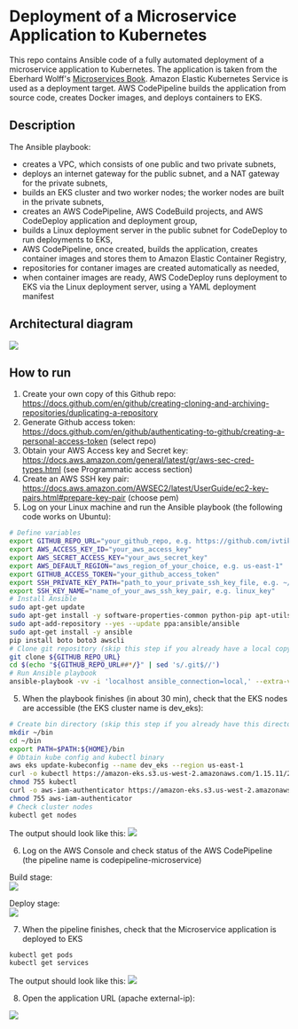 # Deployment of a Microservice Application to Kubernetes

This repo contains Ansible code of a fully automated deployment of a microservice application to Kubernetes. The application is taken from the Eberhard Wolff's [Microservices Book](https://github.com/ewolff/microservice-kubernetes). Amazon Elastic Kubernetes Service is used as a deployment target. AWS CodePipeline builds the application from source code, creates Docker images, and deploys containers to EKS.

## Description
The Ansible playbook:
* creates a VPC, which consists of one public and two private subnets,
* deploys an internet gateway for the public subnet, and a NAT gateway for the private subnets,
* builds an EKS cluster and two worker nodes; the worker nodes are built in the private subnets,
* creates an AWS CodePipeline, AWS CodeBuild projects, and AWS CodeDeploy application and deployment group,
* builds a Linux deployment server in the public subnet for CodeDeploy to run deployments to EKS,
* AWS CodePipeline, once created, builds the application, creates container images and stores them to Amazon Elastic Container Registry,
* repositories for contaner images are created automatically as needed,
* when container images are ready, AWS CodeDeploy runs deployment to EKS via the Linux deployment server, using a YAML deployment manifest
## Architectural diagram
![](doc/architectural_diagram.png)
## How to run
1. Create your own copy of this Github repo: https://docs.github.com/en/github/creating-cloning-and-archiving-repositories/duplicating-a-repository
2. Generate Github access token: https://docs.github.com/en/github/authenticating-to-github/creating-a-personal-access-token (select repo)
3. Obtain your AWS Access key and Secret key: https://docs.aws.amazon.com/general/latest/gr/aws-sec-cred-types.html (see Programmatic access section)
4. Create an AWS SSH key pair: https://docs.aws.amazon.com/AWSEC2/latest/UserGuide/ec2-key-pairs.html#prepare-key-pair (choose pem)
5. Log on your Linux machine and run the Ansible playbook (the following code works on Ubuntu):

```bash
# Define variables
export GITHUB_REPO_URL="your_github_repo, e.g. https://github.com/ivtikhon/microservice-kubernetes.git"
export AWS_ACCESS_KEY_ID="your_aws_access_key"
export AWS_SECRET_ACCESS_KEY="your_aws_secret_key"
export AWS_DEFAULT_REGION="aws_region_of_your_choice, e.g. us-east-1"
export GITHUB_ACCESS_TOKEN="your_github_access_token"
export SSH_PRIVATE_KEY_PATH="path_to_your_private_ssh_key_file, e.g. ~/.ssh/linux_key.pem"
export SSH_KEY_NAME="name_of_your_aws_ssh_key_pair, e.g. linux_key"
# Install Ansible
sudo apt-get update
sudo apt-get install -y software-properties-common python-pip apt-utils
sudo apt-add-repository --yes --update ppa:ansible/ansible
sudo apt-get install -y ansible
pip install boto boto3 awscli
# Clone git repository (skip this step if you already have a local copy of the repo)
git clone ${GITHUB_REPO_URL}
cd $(echo "${GITHUB_REPO_URL##*/}" | sed 's/.git$//')
# Run Ansible playbook
ansible-playbook -vv -i 'localhost ansible_connection=local,' --extra-vars="git_repo_path='${GITHUB_REPO_URL}' aws_access_key='${AWS_ACCESS_KEY_ID}' aws_secret_key='${AWS_SECRET_ACCESS_KEY}' git_token='${GITHUB_ACCESS_TOKEN}' ssh_private_key_path='${SSH_PRIVATE_KEY_PATH}' ssh_key_name='${SSH_KEY_NAME}' aws_region='${AWS_DEFAULT_REGION}'" infra/ansible/infra.yml
```
5. When the playbook finishes (in about 30 min), check that the EKS nodes are accessible (the EKS cluster name is dev_eks):
```bash
# Create bin directory (skip this step if you already have this directory)
mkdir ~/bin
cd ~/bin
export PATH=$PATH:${HOME}/bin
# Obtain kube config and kubectl binary
aws eks update-kubeconfig --name dev_eks --region us-east-1
curl -o kubectl https://amazon-eks.s3.us-west-2.amazonaws.com/1.15.11/2020-07-08/bin/linux/amd64/kubectl
chmod 755 kubectl
curl -o aws-iam-authenticator https://amazon-eks.s3.us-west-2.amazonaws.com/1.15.11/2020-07-08/bin/linux/amd64/aws-iam-authenticator
chmod 755 aws-iam-authenticator
# Check cluster nodes
kubectl get nodes
```
  
The output should look like this:
![](doc/eks_nodes.png)


6. Log on the AWS Console and check status of the AWS CodePipeline (the pipeline name is codepipeline-microservice)  

Build stage:  
![](doc/codepipeline_build.png)
  
Deploy stage:  
![](doc/codepipeline_deploy.png)

7. When the pipeline finishes, check that the Microservice application is deployed to EKS
```bash
kubectl get pods
kubectl get services
```
The output should look like this:
![](doc/eks_pods.png)

8. Open the application URL (apache external-ip):  

![](doc/microservice_app.png)
